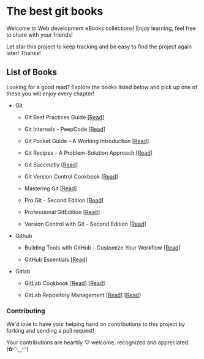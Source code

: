 # The best git books

Welcome to Web development eBooks collections! Enjoy learning, feel free to share with your friends!

Let star this project to keep tracking and be easy to find the project again later! Thanks!

## List of Books

Looking for a good read? Explore the books listed below and pick up one of these you will enjoy every chapter!

* Git

  * Git Best Practices Guide [[Read]](/books/Git%20Best%20Practices%20Guide.pdf)
  
  * Git Internals - PeepCode [[Read]](/books/Git%20Internals%20-%20PeepCode.pdf)
  
  * Git Pocket Guide - A Working Introduction [[Read]](/books/Git%20Pocket%20Guide%20-%20A%20Working%20Introduction.pdf)
  
  * Git Recipes - A Problem-Solution Approach [[Read]](/books/Git%20Recipes%20-%20A%20Problem-Solution%20Approach.pdf)
  
  * Git Succinctly [[Read]](/books/Git%20Succinctly.pdf)
  
  * Git Version Control Cookbook [[Read]](/books/Git%20Version%20Control%20Cookbook.pdf)
  
  * Mastering Git [[Read]](/books/Mastering%20Git.pdf)
  
  * Pro Git - Second Edition [[Read]](/books/Pro%20Git%20-%20Second%20Edition.pdf)
  
  * Professional GitEdition [[Read]](/books/Professional%20Git.pdf)
  
  * Version Control with Git - Second Edition [[Read]](/books/Version%20Control%20with%20Git%20-%20Second%20Edition.pdf)
  
* Github

  * Building Tools with GitHub - Customize Your Workflow [[Read]](/books/Building%20Tools%20with%20GitHub%20-%20Customize%20Your%20Workflow.pdf)
  
  * GitHub Essentials [[Read]](/books/GitHub%20Essentials.pdf)
  
* Gitlab

  * GitLab Cookbook [[Read]](/books/GitHub%20Essentials.pdf) [[Read]](/books/GitLab%20Cookbook.pdf)
  
  * GitLab Repository Management [[Read]](/books/GitHub%20Essentials.pdf) [[Read]](/books/GitLab%20Repository%20Management.pdf)
  
### Contributing

We'd love to have your helping hand on contributions to this project by forking and sending a pull request!

Your contributions are heartily ♡ welcome, recognized and appreciated. (✿◠‿◠)

